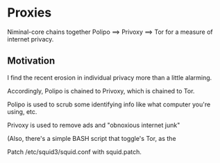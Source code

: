 Proxies
=======

Niminal-core chains together Polipo ==> Privoxy ==> Tor for a measure of internet privacy.

Motivation
----------

I find the recent erosion in individual privacy more than a little alarming.

Accordingly, Polipo is chained to Privoxy, which is chained to Tor.

Polipo is used to scrub some identifying info like what computer you're using, etc.

Privoxy is used to remove ads and "obnoxious internet junk"

(Also, there's a simple BASH script that toggle's Tor, as the 

Patch /etc/squid3/squid.conf with squid.patch.
